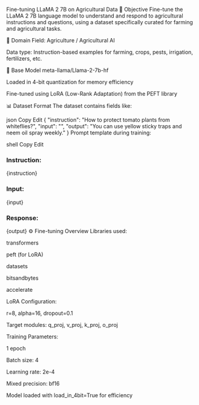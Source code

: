 Fine-tuning LLaMA 2 7B on Agricultural Data
🎯 Objective
Fine-tune the LLaMA 2 7B language model to understand and respond to agricultural instructions and questions, using a dataset specifically curated for farming and agricultural tasks.

🌾 Domain
Field: Agriculture / Agricultural AI

Data type: Instruction-based examples for farming, crops, pests, irrigation, fertilizers, etc.

🧠 Base Model
meta-llama/Llama-2-7b-hf

Loaded in 4-bit quantization for memory efficiency

Fine-tuned using LoRA (Low-Rank Adaptation) from the PEFT library

📊 Dataset Format
The dataset contains fields like:

json
Copy
Edit
{
  "instruction": "How to protect tomato plants from whiteflies?",
  "input": "",
  "output": "You can use yellow sticky traps and neem oil spray weekly."
}
Prompt template during training:

shell
Copy
Edit
### Instruction:
{instruction}
### Input:
{input}
### Response:
{output}
⚙️ Fine-tuning Overview
Libraries used:

transformers

peft (for LoRA)

datasets

bitsandbytes

accelerate

LoRA Configuration:

r=8, alpha=16, dropout=0.1

Target modules: q_proj, v_proj, k_proj, o_proj

Training Parameters:

1 epoch

Batch size: 4

Learning rate: 2e-4

Mixed precision: bf16

Model loaded with load_in_4bit=True for efficiency


